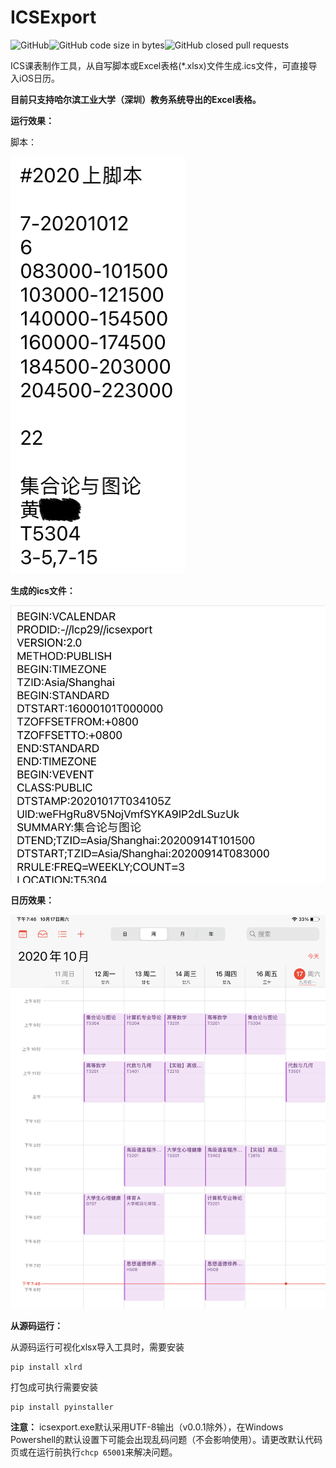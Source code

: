 # ICSExport

![GitHub](https://img.shields.io/github/license/lcp29/ICSExport)![GitHub code size in bytes](https://img.shields.io/github/languages/code-size/lcp29/icsexport)![GitHub closed pull requests](https://img.shields.io/github/issues-pr-closed/lcp29/icsexport)

ICS课表制作工具，从自写脚本或Excel表格(*.xlsx)文件生成.ics文件，可直接导入iOS日历。

**目前只支持哈尔滨工业大学（深圳）教务系统导出的Excel表格。**

**运行效果：**

脚本：

![](.\doc\img\script.png)

**生成的ics文件：**

![](.\doc\img\ics.png)

**日历效果：**

![](.\doc\img\calendar.png)

**从源码运行：**

从源码运行可视化xlsx导入工具时，需要安装

```
pip install xlrd
```

打包成可执行需要安装

```
pip install pyinstaller
```

**注意：** icsexport.exe默认采用UTF-8输出（v0.0.1除外），在Windows Powershell的默认设置下可能会出现乱码问题（不会影响使用）。请更改默认代码页或在运行前执行`chcp 65001`来解决问题。